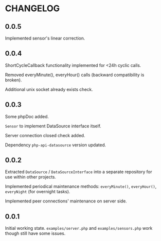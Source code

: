 # CHANGELOG

## 0.0.5

Implemented sensor's linear correction.

## 0.0.4

ShortCycleCallback functionality implemented for <24h cyclic calls.

Removed everyMinute(), everyHour() calls (backward compatibility is broken).

Additional unix socket already exists check.

## 0.0.3

Some phpDoc added.

`Sensor` to implement DataSource interface itself.

Server connection closed check added.

Dependency `php-api-datasource` version updated.

## 0.0.2

Extracted `DataSource` / `DataSourceInterface` into a separate repository for 
use within other projects.

Implemented periodical maintenance methods: `everyMinute()`, `everyHour()`, 
`everyNight` (for overnight tasks).

Implemented peer connections' maintenance on server side.


## 0.0.1

Initial working state. `examples/server.php` and `examples/sensors.php` work 
though still have some issues.
